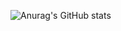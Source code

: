 ![Anurag's GitHub stats](https://github-readme-stats.vercel.app/api?username=ArtinAsadzade&show_icons=true&theme=radical)
<a href=&quothttps://github.com/ArtinAsadzade&quot>
